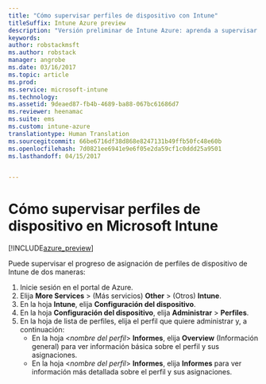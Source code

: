 ```yaml
---
title: "Cómo supervisar perfiles de dispositivo con Intune"
titleSuffix: Intune Azure preview
description: "Versión preliminar de Intune Azure: aprenda a supervisar los perfiles de dispositivo de Intune asignados."
keywords: 
author: robstackmsft
ms.author: robstack
manager: angrobe
ms.date: 03/16/2017
ms.topic: article
ms.prod: 
ms.service: microsoft-intune
ms.technology: 
ms.assetid: 9deaed87-fb4b-4689-ba88-067bc61686d7
ms.reviewer: heenamac
ms.suite: ems
ms.custom: intune-azure
translationtype: Human Translation
ms.sourcegitcommit: 66be6716df38d868e8247131b49ffb50fc48e60b
ms.openlocfilehash: 7d0821ee6941e9e6f05e2da59cf1c0ddd25a9501
ms.lasthandoff: 04/15/2017


---
```


# <a name="how-to-monitor-device-profiles-in-microsoft-intune"></a>Cómo supervisar perfiles de dispositivo en Microsoft Intune

[!INCLUDE[azure_preview](../includes/azure_preview.md)]

Puede supervisar el progreso de asignación de perfiles de dispositivo de Intune de dos maneras:


1. Inicie sesión en el portal de Azure.
2. Elija **More Services** >  (Más servicios) **Other** >  (Otros) **Intune**.
3. En la hoja **Intune**, elija **Configuración del dispositivo**.
2. En la hoja **Configuración del dispositivo**, elija **Administrar** > **Perfiles**.
2. En la hoja de lista de perfiles, elija el perfil que quiere administrar y, a continuación:
    - En la hoja <*nombre del perfil*> **Informes**, elija **Overview** (Información general) para ver información básica sobre el perfil y sus asignaciones.
    - En la hoja <*nombre del perfil*> **Informes**, elija **Informes** para ver información más detallada sobre el perfil y sus asignaciones.


